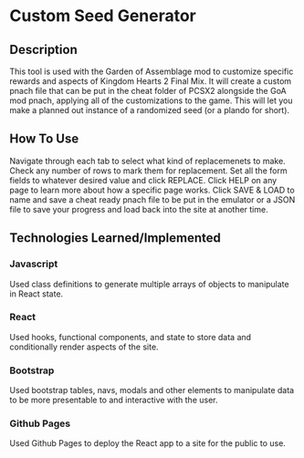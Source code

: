 # Custom Seed Generator

## Description

This tool is used with the Garden of Assemblage mod to customize specific rewards and aspects of Kingdom Hearts 2 Final Mix.
It will create a custom pnach file that can be put in the cheat folder of PCSX2 alongside the GoA mod pnach, applying all of the customizations to the game.
This will let you make a planned out instance of a randomized seed (or a plando for short).

## How To Use

Navigate through each tab to select what kind of replacemenets to make.
Check any number of rows to mark them for replacement.
Set all the form fields to whatever desired value and click REPLACE.
Click HELP on any page to learn more about how a specific page works.
Click SAVE & LOAD to name and save a cheat ready pnach file to be put in the emulator or a JSON file to save your progress and load back into the site at another time.

## Technologies Learned/Implemented

### Javascript

Used class definitions to generate multiple arrays of objects to manipulate in React state.

### React

Used hooks, functional components, and state to store data and conditionally render aspects of the site.

### Bootstrap

Used bootstrap tables, navs, modals and other elements to manipulate data to be more presentable to and interactive with the user.

### Github Pages

Used Github Pages to deploy the React app to a site for the public to use.
